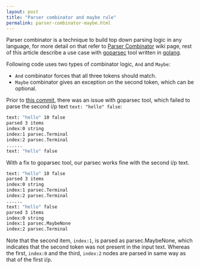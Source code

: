 ```yaml
---
layout: post
title: "Parser combinator and maybe rule"
permalink: parser-combinator-maybe.html
---
```


Parser combinator is a technique to build top down parsing logic in any
language, for more detail on that refer to
[Parser Combinator][parser-combinator-link] wiki page, rest of this
article describe a use case with [goparsec][goparsec-link] tool written
in [golang][golang-link].

Following code uses two types of combinator logic, `And` and `Maybe`:

* `And` combinator forces that all three tokens should match.
* `Maybe` combinator gives an exception on the second token, which can be
  optional.

<script src="https://gist.github.com/prataprc/d8f1b6607c854fcfa7b651f648f75ffb.js?file=parsecmaybe.js"></script>

Prior to [this commit][this-commit-link], there was an issue with goparsec
tool, which failed to parse the second i/p text `text: "hello" false`:

```bash
text: "hello" 10 false
parsed 3 items
index:0 string
index:1 parsec.Terminal
index:2 parsec.Terminal
......
text: "hello" false
```

With a fix to goparsec tool, our parsec works fine with the second i/p text.

```bash
text: "hello" 10 false
parsed 3 items
index:0 string
index:1 parsec.Terminal
index:2 parsec.Terminal
......
text: "hello" false
parsed 3 items
index:0 string
index:1 parsec.MaybeNone
index:2 parsec.Terminal
```

Note that the second item, `index:1`, is parsed as parsec.MaybeNone, which
indicates that the second token was not present in the input text. Whereas the
first, `index:0` and the third, `index:2` nodes are parsed in same way as
that of the first i/p.

[parser-combinator-link]: https://en.wikipedia.org/wiki/Parser_combinator
[goparsec-link]: https://github.com/prataprc/goparsec
[golang-link]: https://golang.org/
[this-commit-link]: https://github.com/prataprc/goparsec/commit/f685ded37361150d354e52efaaf2aeb29d773e36
